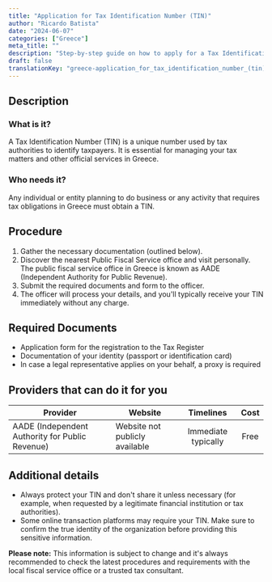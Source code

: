 ```yaml
---
title: "Application for Tax Identification Number (TIN)"
author: "Ricardo Batista"
date: "2024-06-07"
categories: ["Greece"]
meta_title: ""
description: "Step-by-step guide on how to apply for a Tax Identification Number (TIN) in Greece."
draft: false
translationKey: "greece-application_for_tax_identification_number_(tin)"
---
```


## Description
### What is it?
A Tax Identification Number (TIN) is a unique number used by tax authorities to identify taxpayers. It is essential for managing your tax matters and other official services in Greece.

### Who needs it?
Any individual or entity planning to do business or any activity that requires tax obligations in Greece must obtain a TIN.

## Procedure
1. Gather the necessary documentation (outlined below).
2. Discover the nearest Public Fiscal Service office and visit personally. The public fiscal service office in Greece is known as AADE (Independent Authority for Public Revenue). 
3. Submit the required documents and form to the officer.
4. The officer will process your details, and you'll typically receive your TIN immediately without any charge.

## Required Documents
- Application form for the registration to the Tax Register
- Documentation of your identity (passport or identification card)
- In case a legal representative applies on your behalf, a proxy is required

## Providers that can do it for you
| Provider        |     Website     |     Timelines    |       Cost      |
| --------------- | --------------- |  :-------------: | :-------------: |
| AADE (Independent Authority for Public Revenue) |  Website not publicly available  |  Immediate typically  | Free |

## Additional details
- Always protect your TIN and don't share it unless necessary (for example, when requested by a legitimate financial institution or tax authorities).
- Some online transaction platforms may require your TIN. Make sure to confirm the true identity of the organization before providing this sensitive information.

**Please note:** This information is subject to change and it's always recommended to check the latest procedures and requirements with the local fiscal service office or a trusted tax consultant.